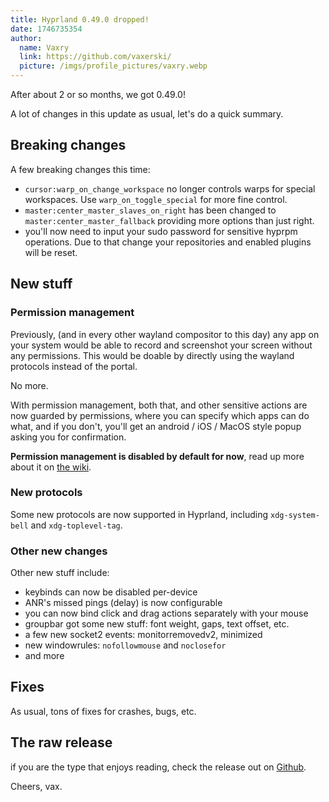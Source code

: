 ```yaml
---
title: Hyprland 0.49.0 dropped!
date: 1746735354
author:
  name: Vaxry
  link: https://github.com/vaxerski/
  picture: /imgs/profile_pictures/vaxry.webp
---
```


After about 2 or so months, we got 0.49.0! 

A lot of changes in this update as usual, let's do a quick summary.

## Breaking changes
A few breaking changes this time:
- `cursor:warp_on_change_workspace` no longer controls warps for special workspaces. Use `warp_on_toggle_special` for more fine control.
- `master:center_master_slaves_on_right` has been changed to `master:center_master_fallback` providing more options than just right.
- you'll now need to input your sudo password for sensitive hyprpm operations. Due to that change your repositories and enabled plugins will be reset.


## New stuff

### Permission management

Previously, (and in every other wayland compositor to this day) any app on your system
would be able to record and screenshot your screen without any permissions. This would be doable by directly
using the wayland protocols instead of the portal.

No more.

With permission management, both that, and other sensitive actions are now guarded by permissions, where you
can specify which apps can do what, and if you don't, you'll get an android / iOS / MacOS style popup asking you
for confirmation.

**Permission management is disabled by default for now**, read up more about it on [the wiki](https://wiki.hyprland.org/Configuring/Permissions/).

### New protocols

Some new protocols are now supported in Hyprland, including `xdg-system-bell` and `xdg-toplevel-tag`.

### Other new changes
Other new stuff include:
- keybinds can now be disabled per-device
- ANR's missed pings (delay) is now configurable
- you can now bind click and drag actions separately with your mouse
- groupbar got some new stuff: font weight, gaps, text offset, etc.
- a few new socket2 events: monitorremovedv2, minimized
- new windowrules: `nofollowmouse` and `noclosefor`
- and more

## Fixes

As usual, tons of fixes for crashes, bugs, etc.

## The raw release

if you are the type that enjoys reading, check the release out on [Github](https://github.com/hyprwm/Hyprland/releases/tag/v0.49.0).

Cheers,
vax.

